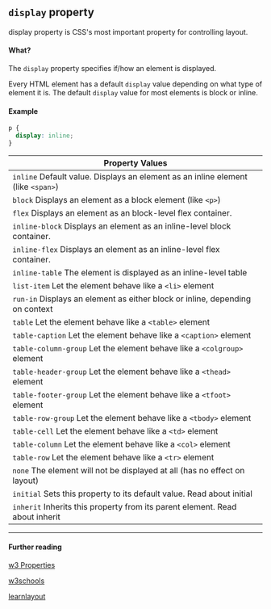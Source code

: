 ## `display` property

display property is CSS's most important property for controlling layout.

#### What?
The `display` property specifies if/how an element is displayed.

Every HTML element has a default `display` value depending on what type of element it is. The default `display` value for most elements is block or inline.

#### Example

```css
p {
  display: inline;
}
```

|Property Values
| --------------------------------------------------------------------------------|
|`inline` Default value. Displays an element as an inline element (like `<span>`)
|`block`	Displays an element as a block element (like `<p>`)
| `flex`	Displays an element as an block-level flex container.
| `inline-block`	Displays an element as an inline-level block container.
| `inline-flex`	Displays an element as an inline-level flex container.
| `inline-table`	The element is displayed as an inline-level table
| `list-item`	Let the element behave like a `<li>` element
| `run-in`	Displays an element as either block or inline, depending on context
| `table`	Let the element behave like a `<table>` element
| `table-caption`	Let the element behave like a `<caption>` element
| `table-column-group`	Let the element behave like a `<colgroup>` element
| `table-header-group`	Let the element behave like a `<thead>` element
| `table-footer-group`	Let the element behave like a `<tfoot>` element
| `table-row-group`	Let the element behave like a `<tbody>` element
| `table-cell`	Let the element behave like a `<td>` element
| `table-column`	Let the element behave like a `<col>` element
| `table-row`	Let the element behave like a `<tr>` element
| `none`	The element will not be displayed at all (has no effect on layout)
| `initial`	Sets this property to its default value. Read about initial
| `inherit`	Inherits this property from its parent element. Read about inherit

***

#### Further reading

[w3 Properties](https://www.w3.org/wiki/CSS/Properties/display)

[w3schools](http://www.w3schools.com/css/css_display_visibility.asp)

[learnlayout](http://learnlayout.com/display.html)

